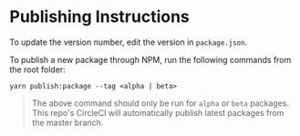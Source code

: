 # Publishing Instructions

To update the version number, edit the version in `package.json`.

To publish a new package through NPM, run the following commands from the root folder:

```
yarn publish:package --tag <alpha | beta>
```

> The above command should only be run for `alpha` or `beta` packages. This repo's CircleCI will automatically publish latest packages from the master branch.
